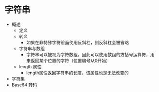 # 字符串

+ 概述
  + 定义
  + 转义
    + 如果在非特殊字符前面使用反斜杠，则反斜杠会被省略
  + 字符串与数组
    + 字符串可以被视为字符数组，因此可以使用数组的方括号运算符，用来返回某个位置的字符（位置编号从0开始）
  + length 属性
    + length属性返回字符串的长度，该属性也是无法改变的
+ 字符集
+ Base64 转码